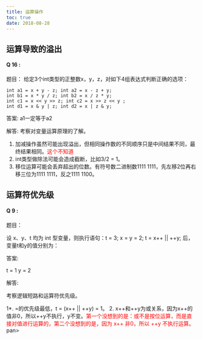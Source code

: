 ```yaml
---
title: 运算操作
toc: true
date: 2018-08-28
---
```




## 运算导致的溢出




#### Q 16 :

题目：
给定3个int类型的正整数x，y，z，对如下4组表达式判断正确的选项：

```
int a1 = x + y - z; int a2 = x - z + y;
int b1 = x * y / z; int b2 = x / z * y;
int c1 = x << y >> z; int c2 = x >> z << y ;
int d1 = x & y | z; int d2 = x | z & y;
```

答案:
a1一定等于a2

解答:
考察对变量运算原理的了解。
1. 加减操作虽然可能出现溢出，但相同操作数的不同顺序只是中间结果不同，最终结果相同。<span style="color:red;">这个不知道</span>
2. int类型做除法可能会造成截断，比如3/2 = 1。
3. 移位运算可能会丢弃超出的位数。有符号数二进制数1111 1111，先左移2位再右移三位为1111 1111，反之1111 1100。


## 运算符优先级

#### Q 9 :

题目：

设 x、y、t 均为 int 型变量，则执行语句：t = 3; x = y = 2; t = x++ || ++y; 后，变量t和y的值分别为：

答案:

t = 1
y = 2

解答:

考察逻辑短路和运算符优先级。

1*. =的优先级最低，t = (x++ || ++y) = 1。
2. x++和++y为或关系，因为x++的值非0，所以++y不执行，y不变。<span style="color:red;">第一个没想到的是：或不是按位运算，而是直接对值进行运算的，第二个没想到的是，因为 x++ 非0，所以 ++y 不执行运算。</span>
pan>
